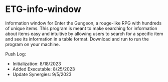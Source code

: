 # ETG-info-window
Information window for Enter the Gungeon, a rouge-like RPG with hundreds of unique items. This program is meant to make searching for information about items easy and intuitive by allowing users to search for a specific item and see its information in a table format. Download and run <ETG lookup.exe> to run the program on your machine.

Push Log:
  - Initialization: 8/18/2023
  - Added Executable: 8/25/2023
  - Update Synergies: 9/5/2023
